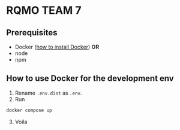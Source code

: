 # RQMO TEAM 7

## Prerequisites  

- Docker ([how to install Docker]())
**OR**
- node
- npm

## How to use Docker for the development env

1) Rename `.env.dist` as `.env`.  
2) Run 
```sh
docker compose up
```
3) Voila